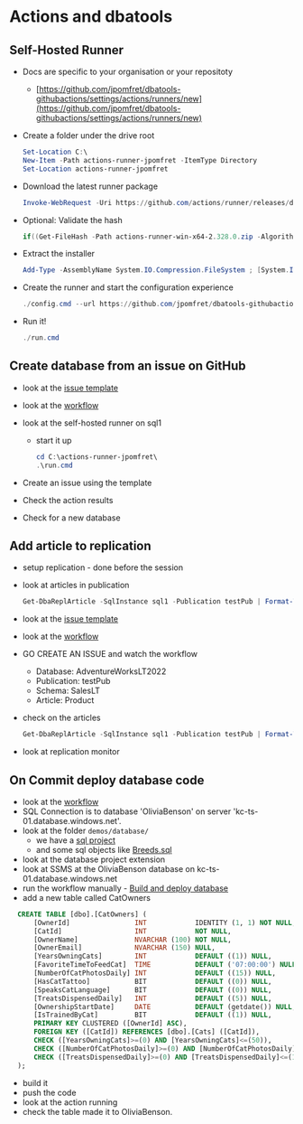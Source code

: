 # Actions and dbatools

## Self-Hosted Runner

- Docs are specific to your organisation or your repositoty
  - [https://github.com/jpomfret/dbatools-githubactions/settings/actions/runners/new](https://github.com/jpomfret/dbatools-githubactions/settings/actions/runners/new)
- Create a folder under the drive root
  
  ```PowerShell
  Set-Location C:\
  New-Item -Path actions-runner-jpomfret -ItemType Directory
  Set-Location actions-runner-jpomfret
  ```

- Download the latest runner package

  ```PowerShell
  Invoke-WebRequest -Uri https://github.com/actions/runner/releases/download/v2.328.0/actions-runner-win-x64-2.328.0.zip -OutFile actions-runner-win-x64-2.328.0.zip
  ```

- Optional: Validate the hash

  ```PowerShell
  if((Get-FileHash -Path actions-runner-win-x64-2.328.0.zip -Algorithm SHA256).Hash.ToUpper() -ne 'a73ae192b8b2b782e1d90c08923030930b0b96ed394fe56413a073cc6f694877'.ToUpper()){ throw 'Computed checksum did not match' }
  ```

- Extract the installer

  ```PowerShell
  Add-Type -AssemblyName System.IO.Compression.FileSystem ; [System.IO.Compression.ZipFile]::ExtractToDirectory("$PWD/actions-runner-win-x64-2.328.0.zip", "$PWD")
  ```

- Create the runner and start the configuration experience

  ```PowerShell
  ./config.cmd --url https://github.com/jpomfret/dbatools-githubactions --token ** # get this from the url above
  ```

- Run it!

  ```PowerShell
  ./run.cmd
  ```

## Create database from an issue on GitHub

- look at the [issue template](..\.github\ISSUE_TEMPLATE\AddDatabase.yml)
- look at the [workflow](..\.github\workflows\createdatabase.yml)
- look at the self-hosted runner on sql1
  - start it up

    ```PowerShell
    cd C:\actions-runner-jpomfret\
    .\run.cmd
    ```

- Create an issue using the template
- Check the action results
- Check for a new database

## Add article to replication

- setup replication - done before the session
- look at articles in publication

  ```PowerShell
  Get-DbaReplArticle -SqlInstance sql1 -Publication testPub | Format-Table
  ```

- look at the [issue template](..\.github\ISSUE_TEMPLATE\AddArticle.yml)
- look at the [workflow](..\.github\workflows\replication.yml)


- GO CREATE AN ISSUE and watch the workflow
  - Database: AdventureWorksLT2022
  - Publication: testPub
  - Schema: SalesLT
  - Article: Product

- check on the articles
  
  ```PowerShell
  Get-DbaReplArticle -SqlInstance sql1 -Publication testPub | Format-Table
  ```

- look at replication monitor

## On Commit deploy database code

- look at the [workflow](..\.github\workflows\deploydatabase.yml)
- SQL Connection is to database 'OliviaBenson' on server 'kc-ts-01.database.windows.net'.
- look at the folder `demos/database/`
  - we have a [sql project](..\demos\database\CatsOfTheWorld\CatsOfTheWorld.sqlproj)
  - and some sql objects like [Breeds.sql](..\demos\database\CatsOfTheWorld\dbo\Tables\Breeds.sql)
- look at the database project extension
- look at SSMS at the OliviaBenson database on kc-ts-01.database.windows.net
- run the workflow manually - [Build and deploy database](https://github.com/jpomfret/dbatools-githubactions/actions/workflows/deploydatabase.yml)
- add a new table called CatOwners

```sql
  CREATE TABLE [dbo].[CatOwners] (
      [OwnerId]                INT            IDENTITY (1, 1) NOT NULL,
      [CatId]                  INT            NOT NULL,
      [OwnerName]              NVARCHAR (100) NOT NULL,
      [OwnerEmail]             NVARCHAR (150) NULL,
      [YearsOwningCats]        INT            DEFAULT ((1)) NULL,
      [FavoriteTimeToFeedCat]  TIME           DEFAULT ('07:00:00') NULL,
      [NumberOfCatPhotosDaily] INT            DEFAULT ((15)) NULL,
      [HasCatTattoo]           BIT            DEFAULT ((0)) NULL,
      [SpeaksCatLanguage]      BIT            DEFAULT ((0)) NULL,
      [TreatsDispensedDaily]   INT            DEFAULT ((5)) NULL,
      [OwnershipStartDate]     DATE           DEFAULT (getdate()) NULL,
      [IsTrainedByCat]         BIT            DEFAULT ((1)) NULL,
      PRIMARY KEY CLUSTERED ([OwnerId] ASC),
      FOREIGN KEY ([CatId]) REFERENCES [dbo].[Cats] ([CatId]),
      CHECK ([YearsOwningCats]>=(0) AND [YearsOwningCats]<=(50)),
      CHECK ([NumberOfCatPhotosDaily]>=(0) AND [NumberOfCatPhotosDaily]<=(500)),
      CHECK ([TreatsDispensedDaily]>=(0) AND [TreatsDispensedDaily]<=(100))
  );
```

- build it
- push the code
- look at the action running
- check the table made it to OliviaBenson.

